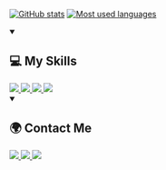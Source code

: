 [![GitHub stats](https://github-stats-mrzlkvvv.vercel.app/api?theme=tokyonight&username=mrzlkvvv&show_icons=true&count_private=true&hide_title=true)](https://github.com/anuraghazra/github-readme-stats)
[![Most used languages](https://github-stats-mrzlkvvv.vercel.app/api/top-langs/?theme=tokyonight&username=mrzlkvvv&hide_progress=true&langs_count=8)](https://github.com/anuraghazra/github-readme-stats)

<details open="open">
    <summary><h2>💻 My Skills</h2></summary>
    <a href="https://archlinux.org/">
        <img src="https://img.shields.io/badge/arch%20linux-212529?style=for-the-badge&logo=archlinux&logoColor=blue" />
    </a>
     <a href="https://python.org/">
        <img src="https://img.shields.io/badge/Python-379432?style=for-the-badge&logo=python&logoColor=white" />
    </a>
    <a href="https://go.dev/">
        <img src="https://img.shields.io/badge/Go-00ADD8?style=for-the-badge&logo=go&logoColor=white" />
    </a>
    <a href="https://docker.com/">
        <img src="https://img.shields.io/badge/Docker-0C85C0?style=for-the-badge&logo=docker&logoColor=white" />
    </a>
</details>

<details open="open">
    <summary><h2>🌍 Contact Me</h2></summary>
    <a href="https://t.me/mrzlkvvv">
        <img src="https://img.shields.io/badge/Telegram-2CA5E0?style=for-the-badge&logo=telegram&logoColor=white" />
    </a>
    <a href="https://vk.com/mrzlkvvv">
        <img src="https://img.shields.io/badge/ВКонтакте-%232E87FB?style=for-the-badge&logo=vk&logoColor=white" />
    </a>
    <a href="https://discord.com/users/437980390561415169/">
        <img src="https://img.shields.io/badge/-Discord-747EF7?style=for-the-badge&logo=Discord&logoColor=white" />
    </a>
</details>
